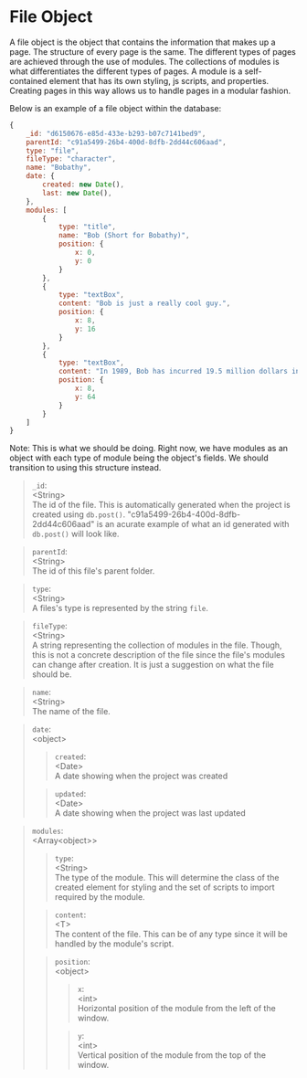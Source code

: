 # File Object

A file object is the object that contains the information that makes up a page. The structure of every page is the same. The different types of pages are achieved through the use of modules. The collections of modules is what differentiates the different types of pages. A module is a self-contained element that has its own styling, js scripts, and properties. Creating pages in this way allows us to handle pages in a modular fashion.

Below is an example of a file object within the database:

```js
{
    _id: "d6150676-e85d-433e-b293-b07c7141bed9",
    parentId: "c91a5499-26b4-400d-8dfb-2dd44c606aad",
    type: "file",
    fileType: "character",
    name: "Bobathy",
    date: {
        created: new Date(),
        last: new Date(),
    },
    modules: [
        {
            type: "title",
            name: "Bob (Short for Bobathy)",
            position: {
                x: 0,
                y: 0
            }
        },
        {
            type: "textBox",
            content: "Bob is just a really cool guy.",
            position: {
                x: 8,
                y: 16
            }
        },
        {
            type: "textBox",
            content: "In 1989, Bob has incurred 19.5 million dollars in debt to the IRS over multiple counts of tax fraud.",
            position: {
                x: 8,
                y: 64
            }
        }
    ]
}
```

Note: This is what we should be doing. Right now, we have modules as an object with each type of module being the object's fields. We should transition to using this structure instead.

> `_id`:  
> \<String>  
> The id of the file. This is automatically generated when the project is created using `db.post()`. "c91a5499-26b4-400d-8dfb-2dd44c606aad" is an acurate example of what an id generated with `db.post()` will look like.

> `parentId`:  
> \<String>  
> The id of this file's parent folder.

> `type`:  
> \<String>  
> A files's type is represented by the string `file`.

> `fileType`:  
> \<String>  
> A string representing the collection of modules in the file. Though, this is not a concrete description of the file since the file's modules can change after creation. It is just a suggestion on what the file should be.

> `name`:  
> \<String>  
> The name of the file.

>`date`:  
> \<object>  
> 
>> `created`:  
>> \<Date>  
>> A date showing when the project was created
>
>> `updated`:  
>> \<Date>  
>> A date showing when the project was last updated

> `modules`:  
> \<Array\<object>>  
> 
>> `type`:  
>> \<String>  
>> The type of the module. This will determine the class of the created element for styling and the set of scripts to import required by the module.
>
>> `content`:  
>> \<T>  
>> The content of the file. This can be of any type since it will be handled by the module's script.
>
>> `position`:  
>> \<object>  
>>
>>> `x`:  
>>> \<int>  
>>> Horizontal position of the module from the left of the window.
>>
>>> `y`:  
>>> \<int>  
>>> Vertical position of the module from the top of the window.

